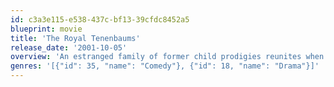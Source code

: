 ```yaml
---
id: c3a3e115-e538-437c-bf13-39cfdc8452a5
blueprint: movie
title: 'The Royal Tenenbaums'
release_date: '2001-10-05'
overview: 'An estranged family of former child prodigies reunites when their father announces he has a terminal illness.'
genres: '[{"id": 35, "name": "Comedy"}, {"id": 18, "name": "Drama"}]'
---
```

